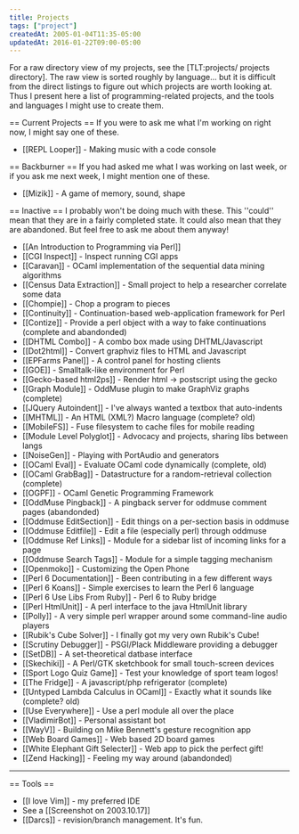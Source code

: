 ```yaml
---
title: Projects
tags: ["project"]
createdAt: 2005-01-04T11:35-05:00
updatedAt: 2016-01-22T09:00-05:00
---
```


For a raw directory view of my projects, see the [TLT:projects/ projects directory].  The raw view is sorted roughly by language... but it is difficult from the direct listings to figure out which projects are worth looking at. Thus I present here a list of programming-related projects, and the tools and languages I might use to create them.

== Current Projects ==
If you were to ask me what I'm working on right now, I might say one of these.
* [[REPL Looper]] - Making music with a code console

== Backburner ==
If you had asked me what I was working on last week, or if you ask me next week, I might mention one of these.
* [[Mizik]] - A game of memory, sound, shape

== Inactive ==
I probably won't be doing much with these. This ''could'' mean that they are in a fairly completed state. It could also mean that they are abandoned. But feel free to ask me about them anyway!
* [[An Introduction to Programming via Perl]]
* [[CGI Inspect]] - Inspect running CGI apps
* [[Caravan]] - OCaml implementation of the sequential data mining algorithms
* [[Census Data Extraction]] - Small project to help a researcher correlate some data
* [[Chompie]] - Chop a program to pieces
* [[Continuity]] - Continuation-based web-application framework for Perl
* [[Contize]] - Provide a perl object with a way to fake continuations (complete and abandonded)
* [[DHTML Combo]] - A combo box made using DHTML/Javascript
* [[Dot2html]] - Convert graphviz files to HTML and Javascript
* [[EPFarms Panel]] - A control panel for hosting clients
* [[GOE]] - Smalltalk-like environment for Perl
* [[Gecko-based html2ps]] - Render html -> postscript using the gecko 
* [[Graph Module]] - OddMuse plugin to make GraphViz graphs (complete)
* [[JQuery Autoindent]] - I've always wanted a textbox that auto-indents
* [[MHTML]] - An HTML (XML?) Macro language (complete? old)
* [[MobileFS]] - Fuse filesystem to cache files for mobile reading
* [[Module Level Polyglot]] - Advocacy and projects, sharing libs between langs
* [[NoiseGen]] - Playing with PortAudio and generators
* [[OCaml Eval]] - Evaluate OCaml code dynamically (complete, old)
* [[OCaml GrabBag]] - Datastructure for a random-retrieval collection (complete)
* [[OGPF]] - OCaml Genetic Programming Framework
* [[OddMuse Pingback]] - A pingback server for oddmuse comment pages (abandonded)
* [[Oddmuse EditSection]] - Edit things on a per-section basis in oddmuse
* [[Oddmuse Editfile]] - Edit a file (especially perl) through oddmuse
* [[Oddmuse Ref Links]] - Module for a sidebar list of incoming links for a page
* [[Oddmuse Search Tags]] - Module for a simple tagging mechanism
* [[Openmoko]] - Customizing the Open Phone
* [[Perl 6 Documentation]] - Been contributing in a few different ways
* [[Perl 6 Koans]] - Simple exercises to learn the Perl 6 language
* [[Perl 6 Use Libs From Ruby]] - Perl 6 to Ruby bridge
* [[Perl HtmlUnit]] - A perl interface to the java HtmlUnit library
* [[Polly]] - A very simple perl wrapper around some command-line audio players
* [[Rubik's Cube Solver]] - I finally got my very own Rubik's Cube!
* [[Scrutiny Debugger]] - PSGI/Plack Middleware providing a debugger
* [[SetDB]] - A set-theoretical datbase interface
* [[Skechiki]] - A Perl/GTK sketchbook for small touch-screen devices
* [[Sport Logo Quiz Game]] - Test your knowledge of sport team logos!
* [[The Fridge]] - A javascript/php refrigerator (complete)
* [[Untyped Lambda Calculus in OCaml]] - Exactly what it sounds like (complete? old)
* [[Use Everywhere]] - Use a perl module all over the place
* [[VladimirBot]] - Personal assistant bot
* [[WayV]] - Building on Mike Bennett's gesture recognition app
* [[Web Board Games]] - Web based 2D board games
* [[White Elephant Gift Selecter]] - Web app to pick the perfect gift!
* [[Zend Hacking]] - Feeling my way around (abandonded)


----

== Tools ==
* [[I love Vim]] - my preferred IDE
* See a [[Screenshot on 2003.10.17]]
* [[Darcs]] - revision/branch management. It's fun.


